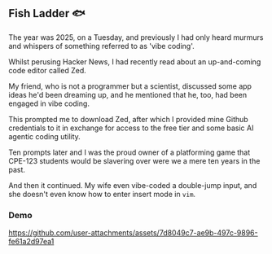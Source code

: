 ## Fish Ladder 🐟

The year was 2025, on a Tuesday, and previously I had only heard murmurs and whispers of something referred to as 'vibe coding'.

Whilst perusing Hacker News, I had recently read about an up-and-coming code editor called Zed.

My friend, who is not a programmer but a scientist, discussed some app ideas he'd been dreaming up, and he mentioned that he, too, had been engaged in vibe coding.

This prompted me to download Zed, after which I provided mine Github credentials to it in exchange for access to the free tier and some basic AI agentic coding utility.

Ten prompts later and I was the proud owner of a platforming game that CPE-123 students would be slavering over were we a mere ten years in the past.

And then it continued. My wife even vibe-coded a double-jump input, and she doesn't even know how to enter insert mode in `vim`.


### Demo
https://github.com/user-attachments/assets/7d8049c7-ae9b-497c-9896-fe61a2d97ea1
